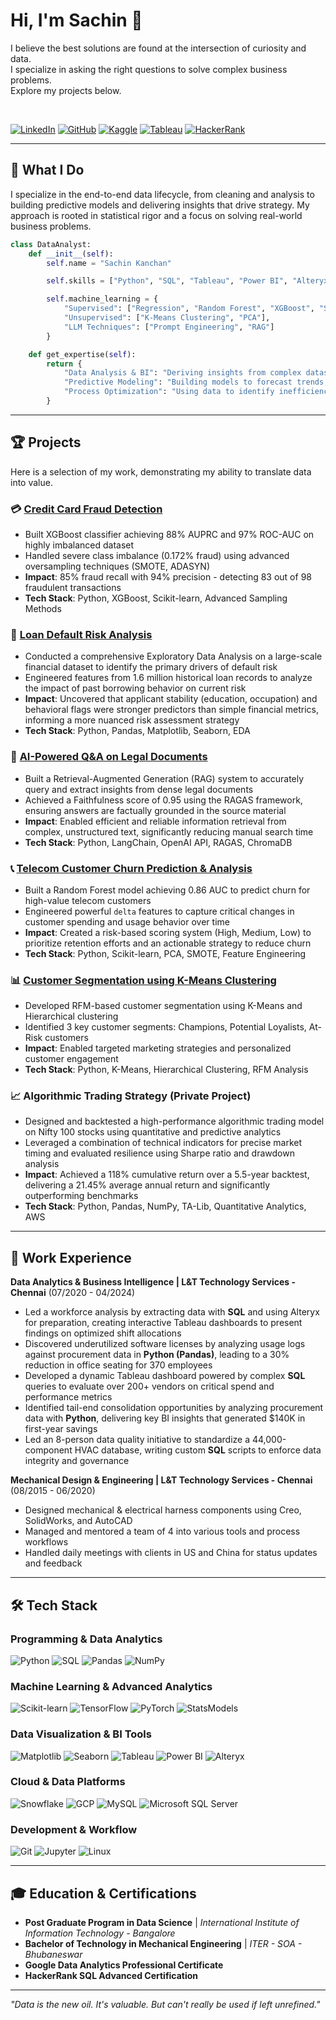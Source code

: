 # Hi, I'm Sachin 👋

I believe the best solutions are found at the intersection of curiosity and data.  
I specialize in asking the right questions to solve complex business problems.  
Explore my projects below.

<br>

[![LinkedIn](https://img.shields.io/badge/-LinkedIn-0077B5?style=for-the-badge&logo=linkedin&logoColor=white)](https://www.linkedin.com/in/sachinkanchan/)
[![GitHub](https://img.shields.io/badge/-GitHub-181717?style=for-the-badge&logo=github&logoColor=white)](https://github.com/sachin-kanchan)
[![Kaggle](https://img.shields.io/badge/-Kaggle-20BEFF?style=for-the-badge&logo=kaggle&logoColor=white)](https://www.kaggle.com/sachinkanchan92)
[![Tableau](https://img.shields.io/badge/-Tableau-E97627?style=for-the-badge&logo=tableau&logoColor=white)](https://public.tableau.com/app/profile/sachin.kanchan/vizzes)
[![HackerRank](https://img.shields.io/badge/-HackerRank-2EC866?style=for-the-badge&logo=hackerrank&logoColor=white)](https://www.hackerrank.com/sachin_kanchan)

---

## 🚀 What I Do

I specialize in the end-to-end data lifecycle, from cleaning and analysis to building predictive models and delivering insights that drive strategy. My approach is rooted in statistical rigor and a focus on solving real-world business problems.

```python
class DataAnalyst:
    def __init__(self):
        self.name = "Sachin Kanchan"

        self.skills = ["Python", "SQL", "Tableau", "Power BI", "Alteryx", "Snowflake"]

        self.machine_learning = {
            "Supervised": ["Regression", "Random Forest", "XGBoost", "SVM"],
            "Unsupervised": ["K-Means Clustering", "PCA"],
            "LLM Techniques": ["Prompt Engineering", "RAG"]
        }

    def get_expertise(self):
        return {
            "Data Analysis & BI": "Deriving insights from complex datasets and creating interactive dashboards.",
            "Predictive Modeling": "Building models to forecast trends, predict outcomes, and classify data.",
            "Process Optimization": "Using data to identify inefficiencies and opportunities for cost savings."
        }
```

---

## 🏆 Projects

Here is a selection of my work, demonstrating my ability to translate data into value.

<div class="project-highlight" markdown="1">

### 💳 [Credit Card Fraud Detection](https://github.com/sachin-kanchan/credit-card-fraud-detection)

- Built XGBoost classifier achieving <span class="metric-highlight">88% AUPRC</span> and <span class="metric-highlight">97% ROC-AUC</span> on highly imbalanced dataset
- Handled severe class imbalance (0.172% fraud) using advanced oversampling techniques (SMOTE, ADASYN)
- **Impact**: 85% fraud recall with 94% precision - detecting 83 out of 98 fraudulent transactions
- **Tech Stack**: Python, XGBoost, Scikit-learn, Advanced Sampling Methods

</div>

<div class="project-highlight" markdown="1">

### 🏦 [Loan Default Risk Analysis](https://github.com/sachin-kanchan/loan-default-risk-analysis)

- Conducted a comprehensive Exploratory Data Analysis on a large-scale financial dataset to identify the primary drivers of default risk
- Engineered features from <span class="metric-highlight">1.6 million historical loan records</span> to analyze the impact of past borrowing behavior on current risk
- **Impact**: Uncovered that applicant stability (education, occupation) and behavioral flags were stronger predictors than simple financial metrics, informing a more nuanced risk assessment strategy
- **Tech Stack**: Python, Pandas, Matplotlib, Seaborn, EDA

</div>

<div class="project-highlight" markdown="1">

### 🧠 [AI-Powered Q&A on Legal Documents](https://github.com/sachin-kanchan/RAG-Legal-Documents)

- Built a Retrieval-Augmented Generation (RAG) system to accurately query and extract insights from dense legal documents
- Achieved a <span class="metric-highlight">Faithfulness score of 0.95</span> using the RAGAS framework, ensuring answers are factually grounded in the source material
- **Impact**: Enabled efficient and reliable information retrieval from complex, unstructured text, significantly reducing manual search time
- **Tech Stack**: Python, LangChain, OpenAI API, RAGAS, ChromaDB

</div>

<div class="project-highlight" markdown="1">

### 📞 [Telecom Customer Churn Prediction & Analysis](https://github.com/sachin-kanchan/Telecom-Customer-Churn-Analysis)

- Built a Random Forest model achieving <span class="metric-highlight">0.86 AUC</span> to predict churn for high-value telecom customers
- Engineered powerful `delta` features to capture critical changes in customer spending and usage behavior over time
- **Impact**: Created a risk-based scoring system (High, Medium, Low) to prioritize retention efforts and an actionable strategy to reduce churn
- **Tech Stack**: Python, Scikit-learn, PCA, SMOTE, Feature Engineering

</div>

<div class="project-highlight" markdown="1">

### 📊 [Customer Segmentation using K-Means Clustering](https://github.com/sachin-kanchan/kmeans_clustering_customer_segmentation)

- Developed RFM-based customer segmentation using K-Means and Hierarchical clustering
- Identified 3 key customer segments: Champions, Potential Loyalists, At-Risk customers
- **Impact**: Enabled targeted marketing strategies and personalized customer engagement
- **Tech Stack**: Python, K-Means, Hierarchical Clustering, RFM Analysis

</div>

<div class="project-highlight" markdown="1">

### 📈 Algorithmic Trading Strategy (Private Project)

- Designed and backtested a high-performance algorithmic trading model on Nifty 100 stocks using quantitative and predictive analytics
- Leveraged a combination of technical indicators for precise market timing and evaluated resilience using Sharpe ratio and drawdown analysis
- **Impact**: Achieved a <span class="metric-highlight">118% cumulative return</span> over a 5.5-year backtest, delivering a <span class="metric-highlight">21.45% average annual return</span> and significantly outperforming benchmarks
- **Tech Stack**: Python, Pandas, NumPy, TA-Lib, Quantitative Analytics, AWS

</div>

---

## 💼 Work Experience

**Data Analytics & Business Intelligence | L&T Technology Services - Chennai** (07/2020 - 04/2024)
- Led a workforce analysis by extracting data with **SQL** and using Alteryx for preparation, creating interactive Tableau dashboards to present findings on optimized shift allocations
- Discovered underutilized software licenses by analyzing usage logs against procurement data in **Python (Pandas)**, leading to a <span class="metric-highlight">30% reduction</span> in office seating for 370 employees
- Developed a dynamic Tableau dashboard powered by complex **SQL** queries to evaluate over 200+ vendors on critical spend and performance metrics
- Identified tail-end consolidation opportunities by analyzing procurement data with **Python**, delivering key BI insights that generated <span class="metric-highlight">$140K in first-year savings</span>
- Led an 8-person data quality initiative to standardize a 44,000-component HVAC database, writing custom **SQL** scripts to enforce data integrity and governance

**Mechanical Design & Engineering | L&T Technology Services - Chennai** (08/2015 - 06/2020)
- Designed mechanical & electrical harness components using Creo, SolidWorks, and AutoCAD
- Managed and mentored a team of 4 into various tools and process workflows
- Handled daily meetings with clients in US and China for status updates and feedback

---

## 🛠️ Tech Stack

### Programming & Data Analytics
![Python](https://img.shields.io/badge/-Python-3776AB?style=for-the-badge&logo=python&logoColor=white)
![SQL](https://img.shields.io/badge/-SQL-4479A1?style=for-the-badge&logo=postgresql&logoColor=white)
![Pandas](https://img.shields.io/badge/-Pandas-150458?style=for-the-badge&logo=pandas&logoColor=white)
![NumPy](https://img.shields.io/badge/-NumPy-013243?style=for-the-badge&logo=numpy&logoColor=white)

### Machine Learning & Advanced Analytics
![Scikit-learn](https://img.shields.io/badge/-ScikitLearn-F7931E?style=for-the-badge&logo=scikit-learn&logoColor=white)
![TensorFlow](https://img.shields.io/badge/-TensorFlow-FF6F00?style=for-the-badge&logo=tensorflow&logoColor=white)
![PyTorch](https://img.shields.io/badge/-PyTorch-EE4C2C?style=for-the-badge&logo=pytorch&logoColor=white)
![StatsModels](https://img.shields.io/badge/-StatsModels-4B8BBE?style=for-the-badge&logo=python&logoColor=white)

### Data Visualization & BI Tools
![Matplotlib](https://img.shields.io/badge/-Matplotlib-11557c?style=for-the-badge&logo=python&logoColor=white)
![Seaborn](https://img.shields.io/badge/-Seaborn-3776AB?style=for-the-badge&logo=python&logoColor=white)
![Tableau](https://img.shields.io/badge/-Tableau-E97627?style=for-the-badge&logo=tableau&logoColor=white)
![Power BI](https://img.shields.io/badge/-Power_BI-F2C811?style=for-the-badge&logo=powerbi&logoColor=black)
![Alteryx](https://img.shields.io/badge/-Alteryx-0078C9?style=for-the-badge&logo=alteryx&logoColor=white)

### Cloud & Data Platforms
![Snowflake](https://img.shields.io/badge/-Snowflake-29B5E8?style=for-the-badge&logo=snowflake&logoColor=white)
![GCP](https://img.shields.io/badge/-Google_Cloud-4285F4?style=for-the-badge&logo=google-cloud&logoColor=white)
![MySQL](https://img.shields.io/badge/-MySQL-4479A1?style=for-the-badge&logo=mysql&logoColor=white)
![Microsoft SQL Server](https://img.shields.io/badge/-Microsoft%20SQL%20Server-CC2927?style=for-the-badge&logo=microsoft-sql-server&logoColor=white)

### Development & Workflow
![Git](https://img.shields.io/badge/-Git-F05032?style=for-the-badge&logo=git&logoColor=white)
![Jupyter](https://img.shields.io/badge/-Jupyter-F37626?style=for-the-badge&logo=jupyter&logoColor=white)
![Linux](https://img.shields.io/badge/-Linux-FCC624?style=for-the-badge&logo=linux&logoColor=black)

---

## 🎓 Education & Certifications

- **Post Graduate Program in Data Science** | *International Institute of Information Technology - Bangalore*
- **Bachelor of Technology in Mechanical Engineering** | *ITER - SOA - Bhubaneswar*
- **Google Data Analytics Professional Certificate**
- **HackerRank SQL Advanced Certification**

---

<div class="quote-section">
  <em>"Data is the new oil. It's valuable. But can't really be used if left unrefined."</em>
</div>
